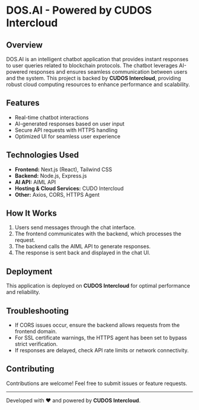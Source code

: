 # DOS.AI - Powered by CUDOS Intercloud

## Overview
DOS.AI is an intelligent chatbot application that provides instant responses to user queries related to blockchain protocols. The chatbot leverages AI-powered responses and ensures seamless communication between users and the system. This project is backed by **CUDOS Intercloud**, providing robust cloud computing resources to enhance performance and scalability.

## Features
- Real-time chatbot interactions
- AI-generated responses based on user input
- Secure API requests with HTTPS handling
- Optimized UI for seamless user experience

## Technologies Used
- **Frontend:** Next.js (React), Tailwind CSS
- **Backend:** Node.js, Express.js
- **AI API:** AIML API
- **Hosting & Cloud Services:** CUDO Intercloud
- **Other:** Axios, CORS, HTTPS Agent

## How It Works
1. Users send messages through the chat interface.
2. The frontend communicates with the backend, which processes the request.
3. The backend calls the AIML API to generate responses.
4. The response is sent back and displayed in the chat UI.

## Deployment
This application is deployed on **CUDOS Intercloud** for optimal performance and reliability.

## Troubleshooting
- If CORS issues occur, ensure the backend allows requests from the frontend domain.
- For SSL certificate warnings, the HTTPS agent has been set to bypass strict verification.
- If responses are delayed, check API rate limits or network connectivity.

## Contributing
Contributions are welcome! Feel free to submit issues or feature requests.


---
Developed with ❤️ and powered by **CUDOS Intercloud**.

